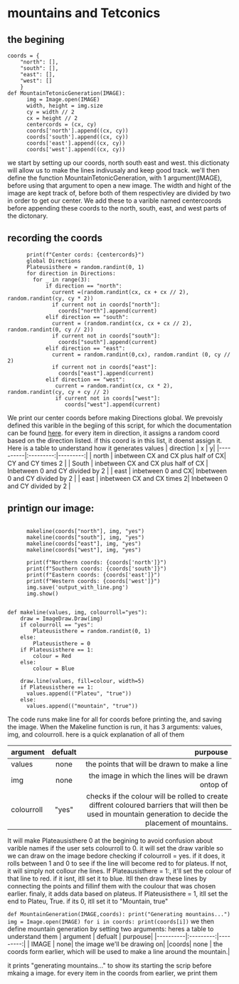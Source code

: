 # mountains and Tetconics

## the begining
```
coords = {
    "north": [],
    "south": [],
    "east": [],
    "west": []
    }
def MountainTetonicGeneration(IMAGE):
      img = Image.open(IMAGE)
      width, height = img.size
      cy = width // 2
      cx = height // 2
      centercords = (cx, cy)
      coords['north'].append((cx, cy))
      coords['south'].append((cx, cy))
      coords['east'].append((cx, cy))
      coords['west'].append((cx, cy))

```
we start by setting up our coords, north south east and west. this dictionaty will allow us to make the lines indivusaly and keep good track.
we'll then define the function MountainTetonicGeneration, with 1 argument(IMAGE), before using that argument to open a new image.
The width and hight of the image are kept track of, before both of them respectivley are divided by two in order to get our center. We add these
to a varible named centercoords before appending these coords to the north, south, east, and west parts of the dictonary.  

## recording the coords

```
      print(f"Center cords: {centercords}")
      global Directions
      Plateusisthere = random.randint(0, 1)
      for direction in Directions:
        for _ in range(3):
            if direction == "north":
              current =(random.randint(cx, cx + cx // 2), random.randint(cy, cy * 2))
              if current not in coords["north"]:
                coords["north"].append(current)
            elif direction == "south":
              current = (random.randint(cx, cx + cx // 2), random.randint(0, cy // 2))
              if current not in coords["south"]:
                coords["south"].append(current)
            elif direction == "east":
              current = random.randint(0,cx), random.randint (0, cy // 2)
              if current not in coords["east"]:
                coords["east"].append(current)            
            elif direction == "west":
               current = random.randint(cx, cx * 2), random.randint(cy, cy + cy // 2)
               if current not in coords["west"]:
                  coords["west"].append(current)
```

We print our center coords before making Directions global. We prevoisly defined this varible in the begiing of this script, for which the documentation can be found [here](URL "seeandblob.md").
for every item in direction, it assigns a random coord based on the direction listed. if this coord is in this list, it doenst assign it.
Here is a table to understand how it generates values
| direction | x | y|
|----------|:---------:|---------:|
| north | inbetween CX and CX plus half of CX| CY and CY times 2  |
| South | inbetween CX and CX plus half of CX   | Inbetween 0 and CY divided by 2  |
| east | inbetween 0 and CX| Inbetween 0 and CY divided by 2  |
| east | inbetween CX and CX times 2| Inbetween 0 and CY divided by 2  |



## printign our image:
```
      
      makeline(coords["north"], img, "yes")
      makeline(coords["south"], img, "yes")
      makeline(coords["east"], img, "yes")
      makeline(coords["west"], img, "yes")

      print(f"Northern coords: {coords['north']}")
      print(f"Southern coords: {coords['south']}")
      print(f"Eastern coords: {coords['east']}")
      print(f"Western coords: {coords['west']}")
      img.save('output_with_line.png')
      img.show()

         
def makeline(values, img, colourroll="yes"):
    draw = ImageDraw.Draw(img)
    if colourroll == "yes":
        Plateusisthere = random.randint(0, 1)
    else:
        Plateusisthere = 0
    if Plateusisthere == 1:
        colour = Red
    else:
        colour = Blue

    draw.line(values, fill=colour, width=5)
    if Plateusisthere == 1:
      values.append(("Plateu", "true"))
    else:
      values.append(("mountain", "true"))
```
The code runs make line for all for coords before printing the, and saving the image. When the Makeline function is run, it has 3 arguments: values, img, and colourroll.
here is a quick explanation of all of them

| argument | defualt | purpouse|
|----------|:---------:|---------:|
| values | none| the points that will be drawn to make a line|
| img | none| the image in which the lines will be drawn ontop of|
| colourroll| "yes"| checks if the colour will be rolled to create diffrent coloured barriers that will then be used in mountain generation to decide the placement of mountains.|

It will make Plateausisthere 0 at the begining to avoid confusion about varible names if the user sets colourroll to 0.
it will set the draw varible so we can draw on the image bedore checking if colourroll = yes. if it does, it rolls between 1 and 0 to see if the line will become red to for plateus. If not, it will simply not collour rhe lines. If Plateausisthere = 1:, it'll set the colour of that line to red. if it isnt, itll set it to blue. Itll then draw these lines by connecting the points and fillinf them with the coulour that was chosen earlier.
finaly, it adds data based on plateus. If Plateusisthere = 1, itll set the end to Plateu, True. if its 0, itll set it to "Mountain, true"

``
def MountainGeneration(IMAGE,coords):
    print("Generating mountains...")
    img = Image.open(IMAGE)
    for i in coords:
        print(coords[i])
``
we then define mountain generation by setting two arguments: heres a table to understand them
| argument | defualt | purpouse|
|----------|:---------:|---------:|
| IMAGE | none| the image we'll be drawing on| 
|coords| none | the coords form earlier, which will be used  to make a line around the mountain.|

it prints "generating mountains..." to show its starting the scrip before mkaing a image. for every item in the coords from earlier, we print them
